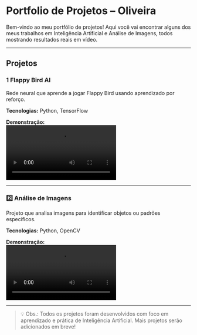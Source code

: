 # Portfolio de Projetos – Oliveira

Bem-vindo ao meu portfólio de projetos! Aqui você vai encontrar alguns dos meus trabalhos em Inteligência Artificial e Análise de Imagens, todos mostrando resultados reais em vídeo.

---

## Projetos

### 1️ Flappy Bird AI
Rede neural que aprende a jogar Flappy Bird usando aprendizado por reforço.

**Tecnologias:** Python, TensorFlow

**Demonstração:**  
![FlappyBird AI](NeuralNetwork_LearningFlappyBird.mp4)

---

### 2️⃣ Análise de Imagens
Projeto que analisa imagens para identificar objetos ou padrões específicos.

**Tecnologias:** Python, OpenCV

**Demonstração:**  
![Análise de Imagens](computervision.mp4)

---

> 💡 Obs.: Todos os projetos foram desenvolvidos com foco em aprendizado e prática de Inteligência Artificial. Mais projetos serão adicionados em breve!

